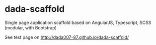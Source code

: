 # dada-scaffold
Single page application scaffold based on AngularJS, Typescript, SCSS (modular, with Bootstrap)

See test page on http://dada007-87.github.io/dada-scaffold/
